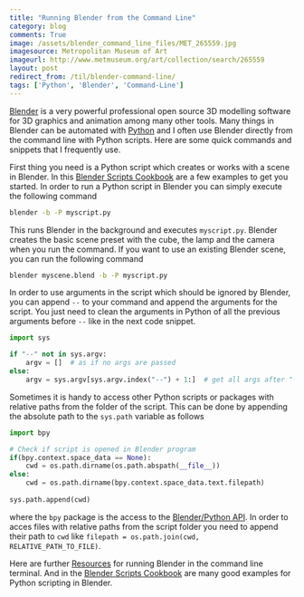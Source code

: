 ```yaml
---
title: "Running Blender from the Command Line"
category: blog
comments: True
image: /assets/blender_command_line_files/MET_265559.jpg
imagesource: Metropolitan Museum of Art
imageurl: http://www.metmuseum.org/art/collection/search/265559
layout: post
redirect_from: /til/blender-command-line/
tags: ['Python', 'Blender', 'Command-Line']
---
```

[Blender][blender] is a very powerful professional open source 3D modelling software for 3D graphics and animation among many other tools. Many things in Blender can be automated with [Python][python] and I often use Blender directly from the command line with Python scripts. Here are some quick commands and snippets that I frequently use.

First thing you need is a Python script which creates or works with a scene in Blender. In this [Blender Scripts Cookbook][cookbook] are a few examples to get you started. In order to run a Python script in Blender you can simply execute the following command

```bash
blender -b -P myscript.py
```

This runs Blender in the background and executes `myscript.py`. Blender creates the basic scene preset with the cube, the lamp and the camera when you run the command. If you want to use an existing Blender scene, you can run the following command

```bash
blender myscene.blend -b -P myscript.py
```

In order to use arguments in the script which should be ignored by Blender, you can append `--` to your command and append the arguments for the script. You just need to clean the arguments in Python of all the previous arguments before `--` like in the next code snippet.

```python
import sys

if "--" not in sys.argv:
	argv = []  # as if no args are passed
else:
	argv = sys.argv[sys.argv.index("--") + 1:]  # get all args after "--"
```

Sometimes it is handy to access other Python scripts or packages with relative paths from the folder of the script. This can be done by appending the absolute path to the `sys.path` variable as follows

```python
import bpy

# Check if script is opened in Blender program
if(bpy.context.space_data == None):
	cwd = os.path.dirname(os.path.abspath(__file__))
else:
	cwd = os.path.dirname(bpy.context.space_data.text.filepath)
		
sys.path.append(cwd)
```

where the `bpy` package is the access to the [Blender/Python API][blender api]. In order to acces files with relative paths from the script folder you need to append their path to `cwd` like `filepath = os.path.join(cwd, RELATIVE_PATH_TO_FILE)`.

Here are further [Resources][resources] for running Blender in the command line terminal. And in the [Blender Scripts Cookbook][cookbook] are many good examples for Python scripting in Blender.

 
[blender]: https://www.blender.org/
[python]: https://www.python.org/
[blender api]: https://docs.blender.org/api/blender_python_api_2_78a_release/info_quickstart.html
[resources]: https://docs.blender.org/api/blender_python_api_2_59_2/info_tips_and_tricks.html
[cookbook]: https://wiki.blender.org/index.php/Dev:Py/Scripts/Cookbook